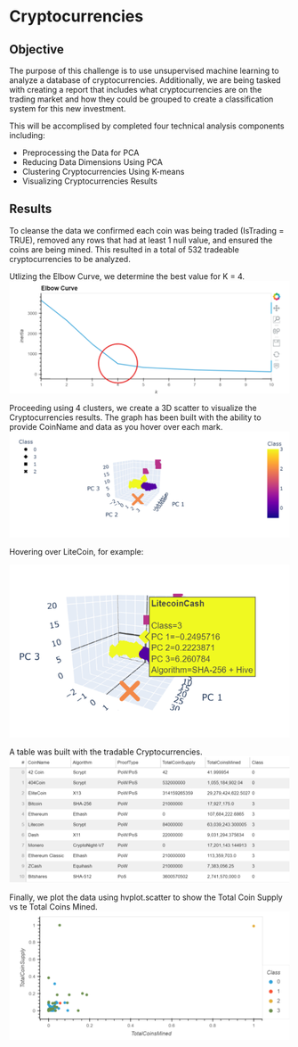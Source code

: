 # Cryptocurrencies

## Objective

The purpose of this challenge is to use unsupervised machine learning to analyze a database of cryptocurrencies. Additionally, we are being tasked with creating a report that includes what cryptocurrencies are on the trading market and how they could be grouped to create a classification system for this new investment.

This will be accomplised by completed four technical analysis components including:
- Preprocessing the Data for PCA
- Reducing Data Dimensions Using PCA
- Clustering Cryptocurrencies Using K-means
- Visualizing Cryptocurrencies Results

## Results 

To cleanse the data we confirmed each coin was being traded (IsTrading = TRUE), removed any rows that had at least 1 null value, and ensured the coins are being mined. This resulted in a total of 532 tradeable cryptocurrencies to be analyzed.

Utlizing the Elbow Curve, we determine the best value for K = 4.
![](Images/ElbowCurve2.png)

Proceeding using 4 clusters, we create a 3D scatter to visualize the Cryptocurrencies results.  The graph has been built with the ability to provide CoinName and data as you hover over each mark.
![](Images/3DScatter.png)

Hovering over LiteCoin, for example:

![](Images/3DScatter2.png)

A table was built with the tradable Cryptocurrencies.
![](Images/Table.png)

Finally, we plot the data using hvplot.scatter to show the Total Coin Supply vs te Total Coins Mined.
![](Images/Hvplot.png)

